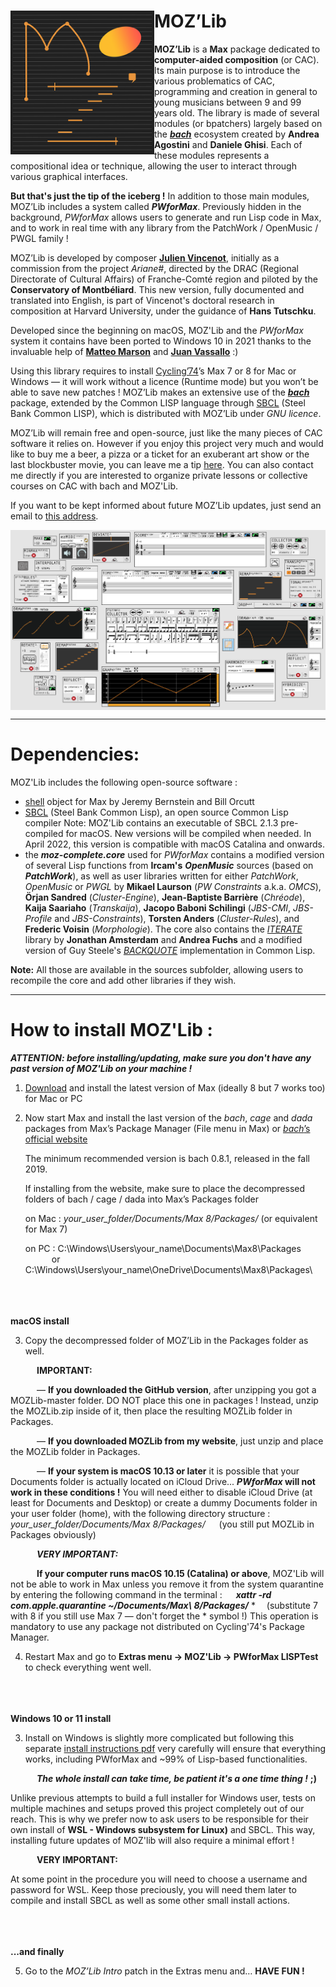 MOZ’Lib
<img src="icon.png" align="left" alt="MOZ icon" width="230"/>
==============

**MOZ’Lib** is a **Max** package dedicated to **computer-aided composition** (or CAC).
Its main purpose is to introduce the various problematics of CAC, programming and creation in general to young musicians between 9 and 99 years old.
The library is made of several modules (or bpatchers) largely based on the [***bach***](http://www.bachproject.net) ecosystem created by **Andrea Agostini** and **Daniele Ghisi**. Each of these modules represents a compositional idea or technique, allowing the user to interact through various graphical interfaces.

**But that's just the tip of the iceberg !**
In addition to those main modules, MOZ’Lib includes a system called ***PWforMax***. Previously hidden in the background, *PWforMax* allows users to generate and run Lisp code in Max, and to work in real time with any library from the PatchWork / OpenMusic / PWGL family !

MOZ’Lib is developed by composer [**Julien Vincenot**](http://julienvincenot.com), initially as a commission from the project *Ariane#*, directed by the DRAC (Regional Directorate of Cultural Affairs) of Franche-Comté region and piloted by the **Conservatory of Montbéliard**.
This new version, fully documented and translated into English, is part of Vincenot's doctoral research in composition at Harvard University, under the guidance of **Hans Tutschku**. 

Developed since the beginning on macOS, MOZ'Lib and the *PWforMax* system it contains have been ported to Windows 10 in 2021 thanks to the invaluable help of [**Matteo Marson**](https://www.patreon.com/mmmt) and [**Juan Vassallo**](https://www.juanvassallo.com) :) 

Using this library requires to install [Cycling’74](http://cycling74.com)’s Max 7 or 8 for Mac or Windows — it will work without a licence (Runtime mode) but you won’t be able to save new patches ! 
MOZ’Lib makes an extensive use of the [***bach***](http://www.bachproject.net) package, extended by the Common LISP language through [SBCL](http://sbcl.org) (Steel Bank Common LISP), which is distributed with MOZ’Lib under *GNU licence*.

MOZ’Lib will remain free and open-source, just like the many pieces of CAC software it relies on. However if you enjoy this project very much and would like to buy me a beer, a pizza or a ticket for an exuberant art show or the last blockbuster movie, you can leave me a tip [here](https://paypal.me/julienvincenot).
You can also contact me directly if you are interested to organize private lessons or collective courses on CAC with bach and MOZ'Lib.

If you want to be kept informed about future MOZ’Lib updates, just send an email to [this address](mailto:mozlib+subscribe@googlegroups.com).

<img src="modules-overview.png" align="center" alt="MOZ modules overview"/>


-----

# Dependencies:

MOZ'Lib includes the following open-source software :
- [shell](https://github.com/jeremybernstein/shell) object for Max by Jeremy Bernstein and Bill Orcutt
- [SBCL](http://www.sbcl.org) (Steel Bank Common Lisp), an open source Common Lisp compiler 
  Note: MOZ'Lib contains an executable of SBCL 2.1.3 pre-compiled for macOS. New versions will be compiled when needed. In April 2022, this version is compatible with macOS Catalina and onwards.
- the ***moz-complete.core*** used for *PWforMax* contains a modified version of several Lisp functions from **Ircam's** ***OpenMusic*** sources (based on ***PatchWork***), as well as user libraries written for either *PatchWork*, *OpenMusic* or *PWGL* by **Mikael Laurson** (*PW Constraints* a.k.a. *OMCS*), **Örjan Sandred** (*Cluster-Engine*), **Jean-Baptiste Barrière** (*Chréode*), **Kaija Saariaho** (*Transkaija*), **Jacopo Baboni Schilingi** (*JBS-CMI*, *JBS-Profile* and *JBS-Constraints*), **Torsten Anders** (*Cluster-Rules*), and **Frederic Voisin** (*Morphologie*). The core also contains the [*ITERATE*](https://common-lisp.net/project/iterate/) library by **Jonathan Amsterdam** and **Andrea Fuchs** and a modified version of Guy Steele's [*BACKQUOTE*](https://www.cs.cmu.edu/Groups/AI/html/cltl/clm/node367.html) implementation in Common Lisp.

**Note:** All those are available in the sources subfolder, allowing users to recompile the core and add other libraries if they wish.

-----

# How to install MOZ'Lib :

***ATTENTION:
before installing/updating, make sure you don't have any past version of MOZ'Lib on your machine !***

1) [Download](https://cycling74.com/downloads/) and install the latest version of Max (ideally 8 but 7 works too) for Mac or PC

2) Now start Max and install the last version of the *bach*, *cage* and *dada* packages
   from Max’s Package Manager (File menu in Max) or [*bach*’s official website](http://www.bachproject.net)
   
   The minimum recommended version is bach 0.8.1, released in the fall 2019.
   
   If installing from the website, make sure to place the decompressed folders of bach / cage / dada into Max’s Packages folder
   
   on Mac : *your_user_folder/Documents/Max 8/Packages/* (or equivalent for Max 7)
   
   on PC : C:\Windows\Users\your_name\Documents\Max8\Packages\
            &emsp;&emsp;&emsp;or
           C:\Windows\Users\your_name\OneDrive\Documents\Max8\Packages\

\
\
\
**macOS install**

3) Copy the decompressed folder of MOZ’Lib in the Packages folder as well.
 
  &emsp;&emsp;&emsp;**IMPORTANT:**
   
  &emsp;&emsp;&emsp;— **If you downloaded the GitHub version**, after unzipping you got a MOZLib-master folder. 
  DO NOT place this one in packages ! Instead, unzip the MOZLib.zip inside of it, then place the resulting MOZLib folder in Packages.

  &emsp;&emsp;&emsp;— **If you downloaded MOZLib from my website**, just unzip and place the MOZLib folder in Packages.

  &emsp;&emsp;&emsp;— **If your system is macOS 10.13 or later** it is possible that your Documents folder is actually located on iCloud Drive... ***PWforMax* will not work in these conditions !**
  You will need either to disable iCloud Drive (at least for Documents and Desktop) or create a dummy Documents folder in your user folder (home), with the following directory structure :
  &emsp; *your_user_folder/Documents/Max 8/Packages/* 
  &emsp; (you still put MOZLib in Packages obviously)


  &emsp;&emsp;&emsp;***VERY IMPORTANT:***
  
  &emsp;&emsp;&emsp;**If your computer runs macOS 10.15 (Catalina) or above**, 
  MOZ'Lib will not be able to work in Max unless you remove it from the system quarantine by entering the following command in the terminal :
  &emsp; ***xattr -rd com.apple.quarantine ~/Documents/Max\ 8/Packages/*** *
  &emsp;(substitute 7 with 8 if you still use Max 7 — don't forget the * symbol !)
  This operation is mandatory to use any package not distributed on Cycling'74's Package Manager.
  
  
4) Restart Max and go to **Extras menu -> MOZ'Lib -> PWforMax LISPTest** to check everything went well.  
 

\
\
\
**Windows 10 or 11 install**

3) Install on Windows is slightly more complicated but following this separate [install instructions pdf](https://github.com/JulienVincenot/MOZLib/raw/master/windows/MOZLib_Windows_Instructions.pdf) very carefully will ensure that everything works, including PWforMax and ~99% of Lisp-based functionalities.

&emsp;&emsp;&emsp;***The whole install can take time, be patient it's a one time thing !*** **;)**

Unlike previous attempts to build a full installer for Windows user, tests on multiple machines and setups proved this project completely out of our reach. This is why we prefer now to ask users to be responsible for their own install of **WSL - Windows subsystem for Linux)** and SBCL. This way, installing future updates of MOZ'lib will also require a minimal effort !

&emsp;&emsp;&emsp;**VERY IMPORTANT:** 

At some point in the procedure you will need to choose a username and password for WSL. Keep those preciously, you will need them later to compile and install SBCL as well as some other small install actions.




\
\
\
**...and finally**

5) Go to the *MOZ’Lib Intro* patch in the Extras menu and… **HAVE FUN !**
